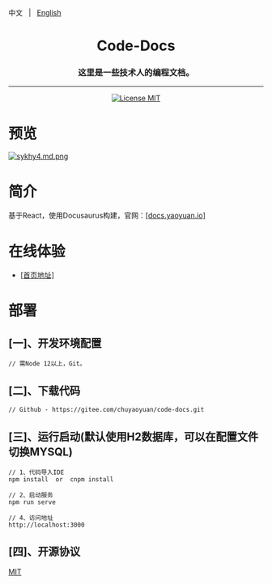 中文 &nbsp; | &nbsp; [English](./README.md)

<h1 align="center"> Code-Docs </h1>
<h3 align="center">这里是一些技术人的编程文档。</h3>

---

<p align="center">
    <a href="./LICENSE"><img src="https://img.shields.io/badge/License-MIT-blue" alt="License MIT"></a>
</p>

# 预览
[![sykhy4.md.png](https://s3.ax1x.com/2021/01/17/sykhy4.md.png)](https://imgchr.com/i/sykhy4)


# 简介
基于React，使用Docusaurus构建，官网：[[docs.yaoyuan.io]](http://docs.yaoyuan.io/)

# 在线体验

-   [[首页地址]](http://docs.yaoyuan.io/)

# 部署
## [一]、开发环境配置

```
// 需Node 12以上，Git。
```

## [二]、下载代码

```
// Github - https://gitee.com/chuyaoyuan/code-docs.git
```


## [三]、运行启动(默认使用H2数据库，可以在配置文件切换MYSQL)

```
// 1、代码导入IDE
npm install  or  cnpm install

// 2、启动服务
npm run serve

// 4、访问地址
http://localhost:3000
```


## [四]、开源协议

[MIT](https://opensource.org/licenses/MIT)



